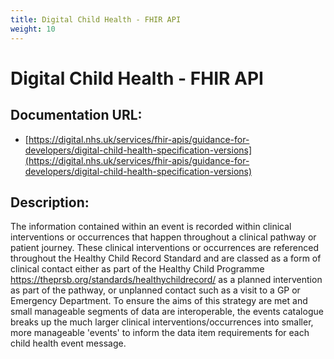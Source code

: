 ```yaml
---
title: Digital Child Health - FHIR API
weight: 10
---
```


# Digital Child Health - FHIR API

## Documentation URL:
 - [https://digital.nhs.uk/services/fhir-apis/guidance-for-developers/digital-child-health-specification-versions](https://digital.nhs.uk/services/fhir-apis/guidance-for-developers/digital-child-health-specification-versions)

## Description:
The information contained within an event is recorded within clinical interventions or occurrences that happen throughout a clinical pathway or patient journey. These clinical interventions or occurrences are referenced throughout the Healthy Child Record Standard and are classed as a form of clinical contact either as part of the Healthy Child Programme <https://theprsb.org/standards/healthychildrecord/> as a planned intervention as part of the pathway, or unplanned contact such as a visit to a GP or Emergency Department. To ensure the aims of this strategy are met and small manageable segments of data are interoperable, the events catalogue breaks up the much larger clinical interventions/occurrences into smaller, more manageable 'events' to inform the data item requirements for each child health event message.

